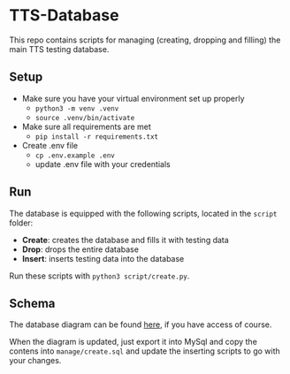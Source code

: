 # TTS-Database

This repo contains scripts for managing (creating, dropping and filling) the main TTS testing database.

## Setup
- Make sure you have your virtual environment set up properly
  - `python3 -m venv .venv`
  - `source .venv/bin/activate`
- Make sure all requirements are met
  - `pip install -r requirements.txt`
- Create .env file
  - `cp .env.example .env`
  - update .env file with your credentials
 
## Run
The database is equipped with the following scripts, located in the `script` folder:
- **Create**: creates the database and fills it with testing data
- **Drop**: drops the entire database
- **Insert**: inserts testing data into the database

Run these scripts with `python3 script/create.py`.

## Schema

The database diagram can be found [here](https://dbdiagram.io/d/CommunistBachelor-652c00e7ffbf5169f0b71ee4), if you have access of course.

When the diagram is updated, just export it into MySql and copy the contens into `manage/create.sql` and update the inserting scripts to go with your changes.
